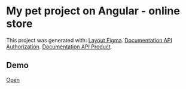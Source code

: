 # My pet project on Angular - online store

This project was generated with:
[Layout Figma](https://www.figma.com/file/7itpNsHVP5LPUpK4ENDYkv/Shop?node-id=0%3A1&t=i8nKSaWzeNTqTOnX-0).
[Documentation API Authorization](https://fakeapi.platzi.com/en/rest/introduction).
[Documentation API Product](https://fakestoreapi.com/).

## Demo

[Open](https://sprutio.beget.com/)

